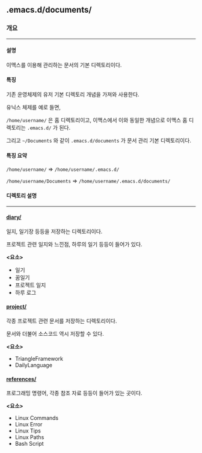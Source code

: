 ## .emacs.d/documents/
### 개요
---
#### 설명
이맥스를 이용해 관리하는 문서의 기본 디렉토리이다.

#### 특징
기존 운영체제의 유저 기본 디렉토리 개념을 가져와 사용한다.

유닉스 체제를 예로 들면,

`/home/username/` 은 홈 디렉토리이고, 이맥스에서 이와 동일한 개념으로 이맥스 홈 디렉토리는 `.emacs.d/` 가 된다.

그리고 `~/Documents` 와 같이 `.emacs.d/documents` 가 문서 관리 기본 디렉토리이다.

#### 특징 요약

`/home/username/` => `/home/username/.emacs.d/`

`/home/username/Documents` => `/home/username/.emacs.d/documents/`

#### 디렉토리 설명
---
#### [diary/]
일지, 일기장 등등을 저장하는 디렉토리이다.

프로젝트 관련 일지와 느낀점, 하루의 일기 등등이 들어가 있다.

**<요소>**

* 일기
* 꿈일기
* 프로젝트 일지
* 하루 로그

#### [project/]
각종 프로젝트 관련 문서를 저장하는 디렉토리이다.

문서와 더불어 소스코드 역시 저장할 수 있다.

**<요소>**

* TriangleFramework
* DailyLanguage

#### [references/]
프로그래밍 명령어, 각종 참조 자료 등등이 들어가 있는 곳이다.

**<요소>**
* Linux Commands
* Linux Error
* Linux Tips
* Linux Paths
* Bash Script


<!-- 내부 링크 -->
<!-- 상대 경로 정보 -->
<!-- 상위 디렉토리 정보 -->
[caches/]: ../caches
[packages/]: ../packages
[documents/]: ../documents
[settings/]: ../settings

<!-- 상위 파일 정보 -->
[../README.md]: ../README.md
[init.el]: ../init.el
[search.sh]: ../serach.sh
[load-packages.el]: ../packages/load-packages.el

<!-- 현재 디렉토리 정보 -->


<!-- 현재 파일 정보 -->
[README.md]: README.md

<!-- 하위 디렉토리 정보 -->
[diary/]: diary
[project/]: project
[references/]: references

<!-- 하위 파일 정보 -->

<!-- 외부 링크 -->
